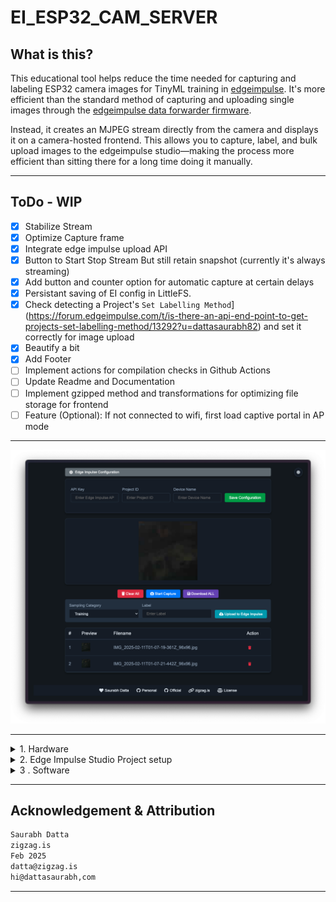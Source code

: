 # EI_ESP32_CAM_SERVER

## What is this?

This educational tool helps reduce the time needed for capturing and labeling ESP32 camera images for TinyML training in [edgeimpulse](https://docs.edgeimpulse.com/reference). It's more efficient than the standard method of capturing and uploading single images through the [edgeimpulse data forwarder firmware](https://github.com/edgeimpulse/firmware-espressif-esp32).

Instead, it creates an MJPEG stream directly from the camera and displays it on a camera-hosted frontend. This allows you to capture, label, and bulk upload images to the edgeimpulse studio—making the process more efficient than sitting there for a long time doing it manually.

---
## ToDo - WIP

- [x] Stabilize Stream
- [x] Optimize Capture frame
- [x] Integrate edge impulse upload API
- [x] Button to Start Stop Stream But still retain snapshot (currently it's always streaming)
- [x] Add button and counter option for automatic capture at certain delays
- [x] Persistant saving of EI config in LittleFS.
- [x] Check detecting a Project's `Set Labelling Method`](https://forum.edgeimpulse.com/t/is-there-an-api-end-point-to-get-projects-set-labelling-method/13292?u=dattasaurabh82) and set it correctly for image upload
- [x] Beautify a bit
- [x] Add Footer
- [ ] Implement actions for compilation checks in Github Actions
- [ ] Update Readme and Documentation
- [ ] Implement gzipped method and transformations for optimizing file storage for frontend 
- [ ] Feature (Optional): If not connected to wifi, first load captive portal in AP mode

---

![alt text](<assets/Screenshot 2025-02-11 at 02.08.08.png>)

---

<details>
   <summary> 1. Hardware</summary>
  
   ## Hardware Setup
  
   Tested on: [XIAO_ESP32S3](https://wiki.seeedstudio.com/xiao_esp32s3_getting_started/)

   <br>

   ![alt text](assets/xiao_with_cooling_contraption_and_gorilla_po_mount_render.png)

   > xiao with cooling contraption and gorilla pod mount | render

   1. STL Files: [cooling_contraption/stl-s](cooling_contraption/stl-s)
   2. STEP File: [xiao sense - holder.step](<cooling_contraption/xiao sense - holder.step>)
   3. Fusion 360 preview link: 👉🏼 [🌐](https://a360.co/3EEMBdH)

</details>

<details>
   <summary> 2. Edge Impulse Studio Project setup</summary>

   TBD
</details>

<details>
   <summary> 3 . Software</summary>

## Software Preparation

Arduino IDE version: `2.3.4`

### Install libraries

1. [ESPAsyncWebServer](https://github.com/ESP32Async/ESPAsyncWebServer)
2. [AsyncTCP](https://github.com/ESP32Async/AsyncTCP)

> You can find them from the Library Manager of IDE. There are various versions. Install ones by "ESP32Async" for both the libraries.

### File upload - for frontend

We need to upload our files (html, css. js, etc. for the frontend) to esp-32 via [arduino-littlefs-upload](https://github.com/earlephilhower/arduino-littlefs-upload)

1. Go to the [releases](https://github.com/earlephilhower/arduino-littlefs-upload/releases) page and click the `.vsix` file to download.
2. Move the file to Plugins Directory

   ```bash
   # Find the .arduinoIDE directory
   cd ~/.arduinoIDE/
   pwd
   # Create plugins dir, if it's not there
   mkdir plugins
   # Copt the files, in my case it was downloaded in Downloads dir
   cd \
   cd Downloads
   cp arduino-littlefs-upload-x.x.x.vsix ~/.arduinoIDE/plugins/
   ```

3. Quit & reopen Arduino IDE
4. Pressing `CMD` + `SHIFT` + `P`, will open commands palette of Arduino IDE
5. Type in `Upload LittleFS` and the full command (`Upload LittleFS to Pico/ESP8266/ESP32`) will show up. Hit `ENTER`
6. All the contents from [`data/`](data/) will not be transferred to the fs of ESP32
   > Make sure Serial Monitor is closed

### Credentials Settings

Copy [credentials.h.template](credentials.h.template) to a new file called `credentials.h` and update it's contents:

```c++
#ifndef CREDENTIALS_H
#define CREDENTIALS_H

const char* ssid = "YOUR_SSID";
const char* password = "YOUR_PWD";

#endif // CREDENTIALS_H
```

Update wifi credentials and your [Edge Impulse API key](https://docs.edgeimpulse.com/reference/edge-impulse-api/edge-impulse-api) (TBD)

### Camera Settings

Pick a esp32 camera module based on the [camera_pins.h](camera_pins.h) and use only one in [camera_init.h](camera_init.h)

```c++
// Define camera model before including camera_pins.h
// e.g.: We are using cheap AI Thinker Cam
#define CAMERA_MODEL_AI_THINKER 1
```

Most of the camera settings doesn't need to be changed but sometimes you may need to flip the camera frame vertically or horizontally. In that case [camera_init.h](camera_init.h) find the section

```c++
 // Additional camera settings after initialization
 sensor_t * s = esp_camera_sensor_get();
 if (s) {
     // Set frame size to desired resolution
     s->set_framesize(s, FRAMESIZE_QQVGA);  // 160x120
     // Flip camera vertically
     s->set_vflip(s, 1);
     // Flip camera horizontally
     // s->set_hmirror(s, 1)
 }
```

> More info here: [esp32-cam-ov2640-camera-settings](https://randomnerdtutorials.com/esp32-cam-ov2640-camera-settings/)

### Server Port Settings

Our default web server is on port `80` defined in `WebServer server(80);` in our [EI_ESP32_CAM_SERVER.ino](EI_ESP32_CAM_SERVER.ino)

### Usage

After successful upload, you should see something like this

```txt
___ ESP32-CAM-WEB-SERVER - (edgeImpulse tool)___

1. Checking Camera Status:
   Initializing camera... ✓ Success

   Camera Details:
   --------------
   Resolution: 1x1
   Quality: 10
   Brightness: 0
   Contrast: 0
   Saturation: 0
   Special Effect: 0
   Vertical Flip: Yes
   Horizontal Mirror: No

   Memory Info:
   -----------
   PSRAM: Available ✓
   Free PSRAM: 4184412 bytes
   Total PSRAM: 4194304 bytes


2. Checking LittleFS Status:
   Mounting LittleFS... ✓ Mounted successfully (No formatting needed)

   Storage Info:
   ------------
   Total space: 896 KB
   Used space: 20 KB
   Free space: 876 KB

   Files in storage:
   ---------------
   • index.html                941 bytes
   • script.js                3038 bytes
   • styles.css               1426 bytes


3. Checking WiFi Status:
   Connecting to SSID: :) .. ✓ Connected!

   Network Info:
   ------------
   ⤷ IP Address: 192.168.1.172
   ⤷ Subnet Mask: 255.255.255.0
   ⤷ Gateway: 192.168.1.1
   ⤷ DNS: 192.168.1.1
   ⤷ MAC Address: 24:0A:C4:EF:F5:30

   Signal Info:
   -----------
   ⤷ RSSI: -60 dBm
   ⤷ Channel: 1
   ⤷ TX Power: 78 dBm

   Connection Info:
   ---------------
   ⤷ SSID: :)
   ⤷ Connection Time: 1000 ms

   ⤷ HTTP server started on port 80
```

</details>


---

## Acknowledgement & Attribution

```txt
Saurabh Datta
zigzag.is
Feb 2025
datta@zigzag.is
hi@dattasaurabh,com
```

---
